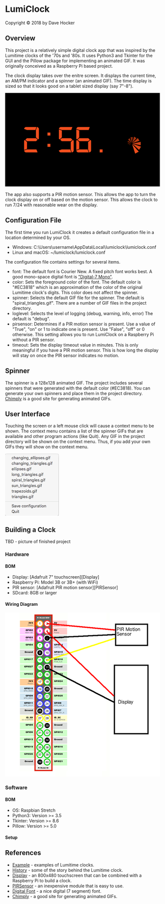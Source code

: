 # LumiClock
Copyright © 2018 by Dave Hocker

## Overview
This project is a relatively simple digital clock app that was inspired
by the Lumitime clocks of the '70s and '80s. It uses Python3 and
Tkinter for
the GUI and the Pillow package for implementing an animated GIF.
It was originally conceived as a Raspberry Pi based project.

The clock display takes over the enitre screen. It displays the current time,
an AM/PM indicator and a spinner (an animated GIF). The time display
is sized so that it looks good on a tablet sized display (say 7"-8").

![Screen Shot](https://github.com/dhocker/lumi-clock/raw/master/screenshot.png "Screen Shot")

The app also supports a PIR motion sensor. This allows the app to turn
the clock display on or off based on the motion sensor. This allows
the clock to run 7/24 with reasonable wear on the display.

## Configuration File
The first time you run LumiClock it creates a default configuration file
in a location determined by your OS.

* Windows: C:\Users\username\AppData\Local\lumiclock\lumiclock.conf
* Linux and macOS: ~/lumiclock/lumiclock.conf

The configuration file contains settings for several items.
* font: The default font is Courier New. A fixed pitch font works best.
A good mono-space digital font is
["Digital-7 Mono"](https://www.dafont.com/digital-7.font).
* color: Sets the foreground color of the font. The default color
is "#EC3818" which is an approximation of the color of the original
Lumitime clock's digits. This color does not affect the spinner.
* spinner: Selects the default GIF file for the spinner. The
default is "spiral_triangles.gif". There are a number of GIF files
in the project directory.
* loglevel: Selects the level of logging (debug, warning, info, error)
The default is "debug".
* pirsensor: Determines if a PIR motion sensor is present. Use a
value of "True", "on" or 1 to indicate one is present. Use "False",
"off" or 0 otherwise. This setting allows you to run LumiClock on
a Raspberry Pi without a PIR sensor.
* timeout: Sets the display timeout value in minutes. This is only
meaningful if you have a PIR motion sensor. This is how long the
display will stay on once the PIR sensor indicates no motion.

## Spinner
The spinner is a 128x128 animated GIF. The project includes several
spinners that were generated with the default color (#EC3818). You can
generate your own spinners and place them in the project directory.
[Chimply](http://www.chimply.com/Generator) is a good site for
generating animated GIFs.

## User Interface
Touching the screen or a left mouse click will cause a context menu
to be shown. The context menu contains a list of the spinner GIFs
that are available and other program actions (like Quit). Any GIF in
the project directory will be shown on the context menu. Thus, if you
add your own GIFs they will show on the context menu.

![Context Menu](https://github.com/dhocker/lumi-clock/raw/master/contextmenu.png "Context Menu")

## Building a Clock
TBD - picture of finished project
### Hardware
#### BOM
* Display: [Adafruit 7" touchscreen][Display]
* Raspberry Pi: Model 3B or 3B+ (with WiFi)
* PIR sensor: [Adafruit PIR motion sensor][PIRSensor]
* SDcard: 8GB or larger

#### Wiring Diagram

![Wiring Diagram](https://github.com/dhocker/lumi-clock/raw/master/LumiClock%20Wiring%20Diagram.png "Wiring Diagram")

### Software
#### BOM
* OS: Raspbian Stretch
* Python3: Version >= 3.5
* Tkinter: Version >= 8.6
* Pillow: Version >= 5.0

#### Setup

## References
* [Example](https://www.youtube.com/watch?v=hhVlHwHnsEg) - examples of
Lumitime clocks.
* [History](http://www.objectplastic.com/2009/03/lumitime-clock-various-designers-tamura.html) -
some of the story behind the Lumitime clock.
* [Display](https://www.adafruit.com/product/2718) - an 800x480 touchscreen
that can be combined with a Raspberry Pi to build a clock.
* [PIRSensor](https://adafruit.com/product/189) - an inexpensive module
that is easy to use.
* [Digital Font](https://www.dafont.com/digital-7.font) - a nice digital (7 segment)
font.
* [Chimply](http://www.chimply.com/Generator) - a good site for generating
animated GIFs.
